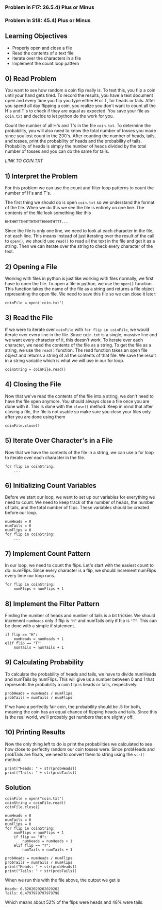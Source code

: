 ### Problem in F17: 26.5.4) Plus or Minus
### Problem in S18: 45.4) Plus or Minus 

## Learning Objectives
- Properly open and close a file
- Read the contents of a text file
- Iterate over the characters in a file 
- Implement the count loop pattern

## 0) Read Problem
You want to see how random a coin flip really is. To test this, you flip a coin until your hand gets tired. To record the results, you have a text document open and every time you flip you type either H or T, for heads or tails. After you spend all day flipping a coin, you realize you don't want to count all the H's and T's to check if they are equal as expected. You save your file as `coin.txt` and decide to let python do the work for you. 

Count the number of all H's and T's in the file `coin.txt`. To determine the probability, you will also need to know the total number of tosses you made since you lost count in the 200's. After counting the number of heads, tails, and tosses, print the probability of heads and the probability of tails. Probability of heads is simply the number of heads divided by the total number of tosses and you can do the same for tails. 

*LINK TO COIN.TXT*

## 1) Interpret the Problem
For this problem we can use the count and filter loop patterns to count the number of H's and T's.
	
The first thing we should do is open `coin.txt` so we understand the format of the file. When we do this we see the file is entirely on one line. The contents of the file look something like this 
	
	
	HHTHHTTTHHTTHTHTTHHHHTHTTT...
Since the file is only one line, we need to look at each character in the file, not each line. This means instead of just iterating over the result of the call to `open()`, we should use `read()` to read all the text in the file and get it as a string. Then we can iterate over the string to check every character of the text. 

## 2) Opening a File
Working with files in python is just like working with files normally, we first have to open the file. To open a file in python, we use the `open()` function. This function takes the name of the file as a string and returns a file object representing the open file. We need to save this file so we can close it later:

	coinFile = open('coin.txt')
## 3) Read the File
If we were to iterate over `coinFile` with `for flip in coinFile`, we would iterate over every line in the file. Since `coin.txt` is a single, massive line and we want every character of it, this doesn't work. To iterate over each character, we need the contents of  the file as a string. To get the file as a string, we use the `read()` function. The read function takes an open file object and returns a string of all the contents of that file. We save the result in a string variable which is what we will use in our for loop. 

	coinString = coinFile.read()
## 4) Closing the File
Now that we've read the contents of the file into a string, we don't need to have the file open anymore. You should always close a file once you are done with it. This is done with the `close()` method. Keep in mind that after closing a file, the file is not usable so make sure you close your files only after you are done using them

	coinFile.close()

	
## 5) Iterate Over Character's in a File
Now that we have the contents of the file in a string, we can use a for loop to iterate over each character in the file. 

	for flip in coinString:
		...
## 6) Initializing Count Variables
Before we start our loop, we want to set up our variables for everything we need to count. We need to keep track of the number of heads, the number of tails, and the total number of flips. These variables should be created before our loop.

	numHeads = 0
	numTails = 0 
	numFlips = 0
	for flip in coinString:
		...
## 7) Implement Count Pattern
In our loop, we need to count the flips. Let's start with the easiest count to do: numFlips. Since every character is a flip, we should increment numFlips every time our loop runs. 

	for flip in coinString:
		numFlips = numFlips + 1

## 8) Implement the Filter Pattern
Finding the number of heads and number of tails is a bit trickier. We should increment `numHeads` only if flip is `"H"` and numTails only if flip is `"T"`. This can be done with a simple if statement.

	if flip == "H":
		numHeads = numHeads + 1
	elif flip == "T":
		numTails = numTails + 1
		
## 9) Calculating Probability
To calculate the probability of heads and tails, we have to divide numHeads and numTails by numFlips. This will give us a number between 0 and 1 that represents the probability a coin flip is heads or tails, respectively.

	probHeads = numHeads / numFlips
	probTails = numTails / numFlips
If we have a perfectly fair coin, the probability should be .5 for both, meaning the coin has an equal chance of flipping heads and tails. Since this is the real world, we'll probably get numbers that are slightly off. 

## 10) Printing Results
Now the only thing left to do is print the probabilities we calculated to see how close to perfectly random our coin tosses were. Since probHeads and probTails are floats, we need to convert them to string using the `str()` method. 

	print("Heads: " + str(probHeads))
	print("Tails: " + str(probTails))

## Solution
	coinFile = open("coin.txt")
	coinString = coinFile.read()
	coinFile.close()

	numHeads = 0 
	numTails = 0
	numFlips = 0
	for flip in coinString: 
		numFlips = numFlips + 1
		if flip == "H":
			numHeads = numHeads + 1
		elif flip == "T":
			numTails = numTails + 1
	
	probHeads = numHeads / numFlips
	probTails = numTails / numFlips
	print("Heads: " + str(probHeads))
	print("Tails: " + str(probTails))

When we run this with the file above, the output we get is 

	Heads: 0.5202020202020202
	Tails: 0.4797979797979798
Which means about 52% of the flips were heads and 48% were tails. 
